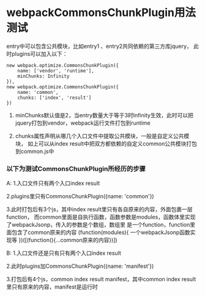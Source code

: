 # webpackCommonsChunkPlugin用法测试

entry中可以包含公共模块，比如entry1 、entry2共同依赖的第三方库jquery，
此时plugins可以加入以下：
```
new webpack.optimize.CommonsChunkPlugin({
    name: ['vendor', 'runtime'],
    minChunks: Infinity
}),
new webpack.optimize.CommonsChunkPlugin({
    name: 'common',
    chunks: ['index', 'result']
})
```
1. minChunks默认值是2，当entry数量大于等于3时Infinity生效，此时可以把
jquery打包到vendor，webpack运行文件打包到runtime

2. chunks属性声明从哪几个入口文件中提取公共模块，一般是自定义公共模块，
如上可以从index result中把双方都依赖的自定义common公共模块打包到common.js中


### 以下为测试CommonsChunkPlugin所经历的步骤

A:
1.入口文件只有两个入口index result

2.plugins里只有CommonsChunkPlugin({name: 'common'})

3.此时打包后有3个js，其中index result里只有各自原来的内容，外面包裹一层function，
  而common里面是自执行函数，函数参数是modules，函数体里实现了webpackJsonp，传入的参数是个数组，数组里
  是一个function，function里面包含了common原来的内容
  (function(modules){
	一个webpackJsonp函数实现等
  })([(function(){...common原来的内容})])

B:
1.入口文件还是只有只有两个入口index result

2.此时plugins加CommonsChunkPlugin({name: 'manifest'})

3.打包后有4个js，common index result manifest，其中common index result里只有原来的内容，manifest是运行时